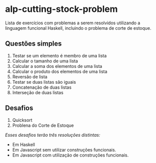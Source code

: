 # alp-cutting-stock-problem
Lista de exercícios com problemas a serem resolvidos utilizando a linguagem funcional Haskell, incluindo o problema de corte de estoque.

## Questões simples
1) Testar se um elemento é membro de uma lista
2) Calcular o tamanho de uma lista
3) Calcular a soma dos elementos de uma lista
4) Calcular o produto dos elementos de uma lista
5) Reversão de lista
6) Testar se duas listas são iguais
7) Concatenação de duas listas
8) Interseção de duas listas

## Desafios
1) Quicksort
2) Problena do Corte de Estoque

_Esses desafios terão três resoluções distintas:_
- Em Haskell
- Em Javascript sem utilizar construções funcionais.
- Em Javascript com utilização de construções funcionais.
